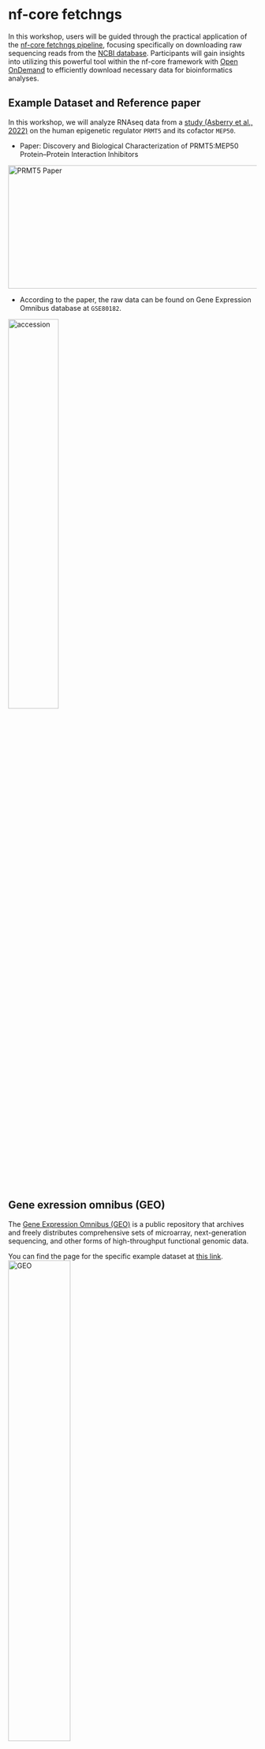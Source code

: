 # nf-core fetchngs
In this workshop, users will be guided through the practical application of the [nf-core fetchngs pipeline](https://nf-co.re/fetchngs/1.12.0), focusing specifically on downloading raw sequencing reads from the [NCBI database](https://www.ncbi.nlm.nih.gov/). Participants will gain insights into utilizing this powerful tool within the nf-core framework with [Open OnDemand](https://ondemand.pax.tufts.edu/) to efficiently download necessary data for bioinformatics analyses. 

## Example Dataset and Reference paper

In this workshop, we will analyze RNAseq data from a [study (Asberry et al., 2022)](https://pubs.acs.org/doi/10.1021/acs.jmedchem.2c01000) on the human epigenetic regulator `PRMT5` and its cofactor `MEP50`.

- Paper: Discovery and Biological Characterization of PRMT5:MEP50 Protein–Protein Interaction Inhibitors
<img src="../images/PRMT5_paper.png" alt="PRMT5 Paper" width="700" height="250"/>

- According to the paper, the raw data can be found on Gene Expression Omnibus database at `GSE80182`.
<img src="../images/accession.png" alt="accession" width="45%">

## Gene exression omnibus (GEO)

The [Gene Expression Omnibus (GEO)](https://www.ncbi.nlm.nih.gov/geo/) is a public repository that archives and freely distributes comprehensive sets of microarray, next-generation sequencing, and other forms of high-throughput functional genomic data.

You can find the page for the specific example dataset at [this link](https://www.ncbi.nlm.nih.gov/geo/query/acc.cgi?acc=GSE80182).           
<img src="../images/geo.png" alt="GEO" width="50%">                         
<br>       
The `fetchngs` pipeline is an extremely powerful tool that is capable of working with various types of IDs, such as SRA, ENA, DDBJ, and GEO IDs. You can use `GSE80182` on its own to download all available datasets. However, for this workshop, we only require 6 out of the 9 available samples. In order to obtain the necessary IDs for each of these samples, simply click on `SRA`.

The required 6 samples are from `PRMT50kd` and `GTFkd` groups, with accession numbers ranging from `SRX1693951` to `SRX1693956`. For this demo, we will exclude the remaining 3 `MEP50kd` samples.

<img src="../images/sra.png" alt="SRA" width="40%">

## nf-core Fetchngs


nf-core/fetchngs is a bioinformatics pipeline to fetch metadata and raw FastQ files from both public databases. At present, the pipeline supports SRA / ENA / DDBJ / GEO ids.             
<img src="https://raw.githubusercontent.com/nf-core/fetchngs/1.12.0//docs/images/nf-core-fetchngs_metro_map_grey.png" alt="nf-core/fetchngs" width="85%">

In order to execute the `fetchngs` pipeline, let's start by creating a working directory where the pipeline will run.
For example, you can create a directory similar to this:
`/cluster/tufts/biocontainers/workshop/Spring2024/fetchngs/`.
If you belong to a group, you can create a folder in your group directory and use it as the working directory. **However, please DO NOT your `$HOME` directory**.      
> [!WARNING]       
> nf-core pipeline requires a lot of storage to run, please do not run within your $HOME directory. 

```
mkdir -p /cluster/tufts/biocontainers/workshop/Spring2024/fetchngs/ ## Change it to your directory!!!
cd /cluster/tufts/biocontainers/workshop/Spring2024/fetchngs/
```

### Create a sampleet.csv as input

Use the code below to create a `samplesheet.csv` file, which will be the input for fetchngs pipeline.            
```
for i in {3951..3956}
do
   echo "SRX169$i" >> samplesheet.csv
done
```

Now let's see what's in the file.         
```
cat samplesheet.csv
```

```
SRX1693951
SRX1693952
SRX1693953
SRX1693954
SRX1693955
SRX1693956
```

### Open OnDemand

In the demo, we will run the pipeline using the `fetchngs` pipeline deployed on [Tufts Open OnDemand server](https://ondemand.pax.tufts.edu/)

Under `Bioinformatcis Apps`, you can find `fetchngs` within the `nf-core pipelines` subcategory.

This pipeline is pretty simple. We can leave most parameters as default.

Below are the arguments we will use:

- Number of hours: 4
- Select cpu partition: batch
- Resveration for class, training, workshop: default
- Version: 1.12.0
- Working Directory: The direcotry your created above. For me, it is `/cluster/tufts/biocontainers/workshop/Spring2024/fetchngs`
- Output directory Name: fetchngsOut
- Input: samplesheet.csv
- nf_core_pipeline: rnaseq
- nf_core_rnaseq_strandedness: auto
- download_method: aspera


A screenshot of the Open OnDemand fetchngs app.          
![fetchngs](../images/fetchngs.png)          

<br>

Once you fill in the required fields, we can launch the job.

When the job starts, you can click the link next to `Session ID:` to view `output.log` and check the running processes of nextflow.

```
------------------------------------------------------
                                        ,--./,-.
        ___     __   __   __   ___     /,-._.--~'
  |\ | |__  __ /  ` /  \ |__) |__         }  {
  | \| |       \__, \__/ |  \ |___     \`-._,-`-,
                                        `._,._,'
  nf-core/fetchngs v1.12.0
------------------------------------------------------
Core Nextflow options
  runName                   : irreverent_rutherford
  containerEngine           : singularity
  launchDir                 : /cluster/tufts/biocontainers/workshop/Spring2024/fetchngs
  workDir                   : /cluster/tufts/biocontainers/workshop/Spring2024/fetchngs/work
  projectDir                : /cluster/tufts/biocontainers/nf-core/pipelines/nf-core-fetchngs/1.12.0/1_12_0
  userName                  : yzhang85
  profile                   : tufts
  configFiles               :

Input/output options
  input                     : samplesheet.csv
  nf_core_pipeline          : rnaseq
  download_method           : aspera
  outdir                    : fetchngsOut

Institutional config options
  config_profile_description: The Tufts University HPC cluster profile provided by nf-core/configs.
  config_profile_contact    : Yucheng Zhang
  config_profile_url        : https://it.tufts.edu/high-performance-computing

Max job request options
  max_cpus                  : 72
  max_memory                : 120 GB
  max_time                  : 7d

!! Only displaying parameters that differ from the pipeline defaults !!
------------------------------------------------------
If you use nf-core/fetchngs for your analysis please cite:

* The pipeline
  https://doi.org/10.5281/zenodo.5070524

* The nf-core framework
  https://doi.org/10.1038/s41587-020-0439-x

* Software dependencies
  https://github.com/nf-core/fetchngs/blob/master/CITATIONS.md
------------------------------------------------------
WARN: The following invalid input values have been detected:

* --partition: batch
* --config_profile_contact_github: @zhan4429
* --config_profile_contact_email: Yucheng.Zhang@tufts.edu
* --igenomes_base: /cluster/tufts/biocontainers/datasets/igenomes/


[-        ] process > NFCORE_FETCHNGS:SRA:SRA_IDS... -
[-        ] process > NFCORE_FETCHNGS:SRA:SRA_RUN... -
[-        ] process > NFCORE_FETCHNGS:SRA:SRA_FAS... -

[-        ] process > NFCORE_FETCHNGS:SRA:SRA_IDS... -
[-        ] process > NFCORE_FETCHNGS:SRA:SRA_RUN... -
[-        ] process > NFCORE_FETCHNGS:SRA:SRA_FAS... -
[-        ] process > NFCORE_FETCHNGS:SRA:FASTQ_D... -
[-        ] process > NFCORE_FETCHNGS:SRA:FASTQ_D... -
[-        ] process > NFCORE_FETCHNGS:SRA:FASTQ_D... -
[-        ] process > NFCORE_FETCHNGS:SRA:ASPERA_CLI -
[-        ] process > NFCORE_FETCHNGS:SRA:SRA_TO_... -
[-        ] process > NFCORE_FETCHNGS:SRA:MULTIQC... -

[-        ] process > NFCORE_FETCHNGS:SRA:SRA_IDS... [  0%] 0 of 2
[-        ] process > NFCORE_FETCHNGS:SRA:SRA_RUN... -
[-        ] process > NFCORE_FETCHNGS:SRA:SRA_FAS... -
[-        ] process > NFCORE_FETCHNGS:SRA:FASTQ_D... -
[-        ] process > NFCORE_FETCHNGS:SRA:FASTQ_D... -
[-        ] process > NFCORE_FETCHNGS:SRA:FASTQ_D... -
[-        ] process > NFCORE_FETCHNGS:SRA:ASPERA_CLI -
[-        ] process > NFCORE_FETCHNGS:SRA:SRA_TO_... -
[-        ] process > NFCORE_FETCHNGS:SRA:MULTIQC... -

.
.
.

executor >  slurm (19), local (6)
[81/8a2aaa] process > NFCORE_FETCHNGS:SRA:SRA_IDS... [100%] 6 of 6 ✔
[4f/ee3a77] process > NFCORE_FETCHNGS:SRA:SRA_RUN... [100%] 6 of 6 ✔
[-        ] process > NFCORE_FETCHNGS:SRA:SRA_FAS... -
[-        ] process > NFCORE_FETCHNGS:SRA:FASTQ_D... -
[-        ] process > NFCORE_FETCHNGS:SRA:FASTQ_D... -
[-        ] process > NFCORE_FETCHNGS:SRA:FASTQ_D... -
[54/cf3d1d] process > NFCORE_FETCHNGS:SRA:ASPERA_... [100%] 6 of 6 ✔
[cb/3d036d] process > NFCORE_FETCHNGS:SRA:SRA_TO_... [100%] 6 of 6 ✔
[0f/409afa] process > NFCORE_FETCHNGS:SRA:MULTIQC... [  0%] 0 of 1

executor >  slurm (19), local (6)
[81/8a2aaa] process > NFCORE_FETCHNGS:SRA:SRA_IDS... [100%] 6 of 6 ✔
[4f/ee3a77] process > NFCORE_FETCHNGS:SRA:SRA_RUN... [100%] 6 of 6 ✔
[-        ] process > NFCORE_FETCHNGS:SRA:SRA_FAS... -
[-        ] process > NFCORE_FETCHNGS:SRA:FASTQ_D... -
[-        ] process > NFCORE_FETCHNGS:SRA:FASTQ_D... -
[-        ] process > NFCORE_FETCHNGS:SRA:FASTQ_D... -
[54/cf3d1d] process > NFCORE_FETCHNGS:SRA:ASPERA_... [100%] 6 of 6 ✔
[cb/3d036d] process > NFCORE_FETCHNGS:SRA:SRA_TO_... [100%] 6 of 6 ✔
[0f/409afa] process > NFCORE_FETCHNGS:SRA:MULTIQC... [100%] 1 of 1 ✔
-[nf-core/fetchngs] Pipeline completed successfully-
WARN: =============================================================================
  Please double-check the samplesheet that has been auto-created by the pipeline.

  Public databases don't reliably hold information such as strandedness
  information, controls etc

  All of the sample metadata obtained from the ENA has been appended
  as additional columns to help you manually curate the samplesheet before
  running nf-core/other pipelines.
===================================================================================

executor >  slurm (19), local (6)
[81/8a2aaa] process > NFCORE_FETCHNGS:SRA:SRA_IDS... [100%] 6 of 6 ✔
[4f/ee3a77] process > NFCORE_FETCHNGS:SRA:SRA_RUN... [100%] 6 of 6 ✔
[-        ] process > NFCORE_FETCHNGS:SRA:SRA_FAS... -
[-        ] process > NFCORE_FETCHNGS:SRA:FASTQ_D... -
[-        ] process > NFCORE_FETCHNGS:SRA:FASTQ_D... -
[-        ] process > NFCORE_FETCHNGS:SRA:FASTQ_D... -
[54/cf3d1d] process > NFCORE_FETCHNGS:SRA:ASPERA_... [100%] 6 of 6 ✔
[cb/3d036d] process > NFCORE_FETCHNGS:SRA:SRA_TO_... [100%] 6 of 6 ✔
[0f/409afa] process > NFCORE_FETCHNGS:SRA:MULTIQC... [100%] 1 of 1 ✔
-[nf-core/fetchngs] Pipeline completed successfully-
WARN: =============================================================================
  Please double-check the samplesheet that has been auto-created by the pipeline.

  Public databases don't reliably hold information such as strandedness
  information, controls etc

  All of the sample metadata obtained from the ENA has been appended
  as additional columns to help you manually curate the samplesheet before
  running nf-core/other pipelines.
===================================================================================
Completed at: 02-Mar-2024 18:15:53
Duration    : 11m 9s
CPU hours   : 3.0
Succeeded   : 25


Cleaning up...
```
## Check the output files       
Once your job is completed, you should be able to see the following output files in your output directory.          
<img src="../images/fetchngs_out.png" width="25%">

In the fastq/ directory, the downloaded FASTQ files are located.                        
<img src="../images/fetchngs_out2.png" width="40%">

Within the samplesheet/ directory, there's a file called samplesheet.csv that holds all the essential information needed for the subsequent nf-core/rnaseq pipeline.           
> [!WARNING]      
> Do not use this samplesheet directly as the input for the next pipeline, nf-core/rnaseq.  It requires format adjustments before proceeding. 



## Clean up

### Check the size of the output files    
If you check the size of your output files through `du -sh`, you can see the work/ directory occupies significant storage space. 

<img src="../images/work_dir_large.png" width="30%">

### nextflow clean

Let's check the log file first.       
```
cd /cluster/tufts/biocontainers/workshop/Spring2024/fetchngs
module load nextflow
nextflow log
```

You should see some useful runtime information of completed jobs in the current directory. We can also use the `RUN NAME` and `nextflow clean` to clean the `work` directory. In this case, the `RUN NAME` is `irreverent_rutherford`.

```
TIMESTAMP          	DURATION	RUN NAME             	STATUS	REVISION ID	SESSION ID                          	COMMAND
2024-03-02 18:04:43	11m 10s 	irreverent_rutherford	OK    	0f0b67958c 	9a5c876b-5c30-48c2-b55e-48677363f295	nextflow run /cluster/tufts/biocontainers/nf-core/pipelines/nf-core-fetchngs/1.12.0/1_12_0 -params-file nf-params.json -profile tufts --partition batch
```

```
$ nextflow clean -f irreverent_rutherford
Removed /cluster/tufts/biocontainers/workshop/Spring2024/fetchngs/work/f5/74497ebf3f36efad09ebee8519ecef
Removed /cluster/tufts/biocontainers/workshop/Spring2024/fetchngs/work/7b/178457f133774858a5d10e852523f6
Removed /cluster/tufts/biocontainers/workshop/Spring2024/fetchngs/work/98/7ddfa1cf4613615bfcecb6ecf167c6
Removed /cluster/tufts/biocontainers/workshop/Spring2024/fetchngs/work/cc/902cb642aed4dd1850839a7fe75071
Removed /cluster/tufts/biocontainers/workshop/Spring2024/fetchngs/work/d4/32dbdf8949e9f0d4587be17d4fc389
Removed /cluster/tufts/biocontainers/workshop/Spring2024/fetchngs/work/81/8a2aaa2778e136340e164d0bb3b32b
Removed /cluster/tufts/biocontainers/workshop/Spring2024/fetchngs/work/79/ed8e515c7254f134a3ce64c7950338
Removed /cluster/tufts/biocontainers/workshop/Spring2024/fetchngs/work/6d/0f7a5dda1757f73707679db3679a6c
Removed /cluster/tufts/biocontainers/workshop/Spring2024/fetchngs/work/94/89f0f178a6c8d4c89f002488ef7210
Removed /cluster/tufts/biocontainers/workshop/Spring2024/fetchngs/work/0d/7d12d9af85cb90948451ce8c0b19c9
Removed /cluster/tufts/biocontainers/workshop/Spring2024/fetchngs/work/9e/c00aee33d6aef6a0a89da09c9e5cd9
Removed /cluster/tufts/biocontainers/workshop/Spring2024/fetchngs/work/4f/ee3a77e70b291a6e25dae4585df441
Removed /cluster/tufts/biocontainers/workshop/Spring2024/fetchngs/work/fc/5fb242a14185a9436cce712e2b6c0e
Removed /cluster/tufts/biocontainers/workshop/Spring2024/fetchngs/work/18/9177c2cb956a008bb56aeaa2a3a017
Removed /cluster/tufts/biocontainers/workshop/Spring2024/fetchngs/work/5b/ea1a20f00545b992bd1859c5610491
Removed /cluster/tufts/biocontainers/workshop/Spring2024/fetchngs/work/26/a54f3214a0027f03a1fe283cae9a27
Removed /cluster/tufts/biocontainers/workshop/Spring2024/fetchngs/work/28/bd7c27332450b8bece51e146095f93
Removed /cluster/tufts/biocontainers/workshop/Spring2024/fetchngs/work/54/cf3d1d89eb40b606212f258fb67952
Removed /cluster/tufts/biocontainers/workshop/Spring2024/fetchngs/work/37/ef25f395f24219da52ac358b28e3da
Removed /cluster/tufts/biocontainers/workshop/Spring2024/fetchngs/work/9e/2d06e438872212d93e3d8bb6c62cb6
Removed /cluster/tufts/biocontainers/workshop/Spring2024/fetchngs/work/57/81810c59f69ae020ea55fc06dc8f34
Removed /cluster/tufts/biocontainers/workshop/Spring2024/fetchngs/work/a7/64edfa8692cf35cb95604635b24d89
Removed /cluster/tufts/biocontainers/workshop/Spring2024/fetchngs/work/18/9486c4cb3ffb0e1692b032757d012e
Removed /cluster/tufts/biocontainers/workshop/Spring2024/fetchngs/work/cb/3d036ddc1e77fde9620839c3c0c733
Removed /cluster/tufts/biocontainers/workshop/Spring2024/fetchngs/work/0f/409afa1c6ded02885970255b88da06
```

You also clean the work/ directory by `rm -r work/`    


### Summary       
After you run this pipeline successfully, you should be able to see your output in 
